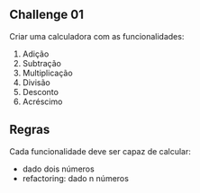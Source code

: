 Challenge 01
-------------

Criar uma calculadora com as funcionalidades:

1. Adição
2. Subtração
3. Multiplicação
4. Divisão
5. Desconto
6. Acréscimo

Regras
---
Cada funcionalidade deve ser capaz de calcular:
- dado dois números
- refactoring: dado n números